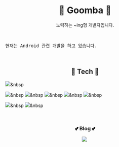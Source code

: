 <!--### Hi there 👋

**goomba25/goomba25** is a ✨ _special_ ✨ repository because its `README.md` (this file) appears on your GitHub profile.

Here are some ideas to get you started:

- 🔭 I’m currently working on ...
- 🌱 I’m currently learning ...
- 👯 I’m looking to collaborate on ...
- 🤔 I’m looking for help with ...
- 💬 Ask me about ...
- 📫 How to reach me: ...
- 😄 Pronouns: ...
- ⚡ Fun fact: ...
-->

<h1 align="center"> 	
&#127812; Goomba 	
&#127812; </h1>

<p align="center">노력하는 ~ing형 개발자입니다.</p>

<br>

<pre>현재는 Android 관련 개발을 하고 있습니다.</pre>

<br>

<h2 align="center"> &#127775; Tech &#127775; </h3>

<p align="center">

<img src="https://img.shields.io/badge/Ubuntu-E95420?style=flat-square&logo=Ubuntu&logoColor=white"/></a>&nbsp


<img src="https://img.shields.io/badge/C-A8B9CC?style=flat-square&logo=C&logoColor=white"/></a>&nbsp
<img src="https://img.shields.io/badge/C++-00599C?style=flat-square&logo=C%2B%2B&logoColor=white"/></a>&nbsp
<img src="https://img.shields.io/badge/Qt-41CD52?style=flat-square&logo=Qt&logoColor=white"/></a>&nbsp
<img src="https://img.shields.io/badge/Kotlin-0095D5?style=flat-square&logo=Kotlin&logoColor=white"/></a>&nbsp
<img src="https://img.shields.io/badge/Java-007396?style=flat-square&logo=Java&logoColor=white"/></a>&nbsp


<img src="https://img.shields.io/badge/Python-3776AB?style=flat-square&logo=Python&logoColor=white"/></a>&nbsp
<img src="https://img.shields.io/badge/Vue.js-4FC08D?style=flat-square&logo=Vue.js&logoColor=white"/></a>&nbsp
</p>

</br>

<h3 align="center"> &#128149; Blog &#128149; </h4>

<p align="center">
<a href="https://goomba25.github.io/"><img src="https://img.shields.io/badge/Github%20Blog-181717?style=flat-square&logo=GitHub&logoColor=white&link=https://goomba25.github.io"/></a>&nbsp
</p>